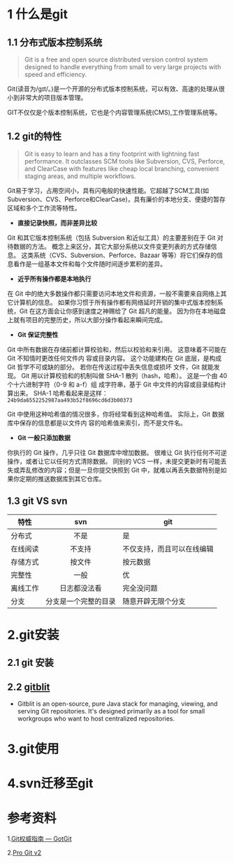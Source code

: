 
# 1	什么是git
## 1.1 分布式版本控制系统
> Git is a free and open source distributed version control system designed to handle everything from small to very large projects with speed and efficiency. 

Git(读音为/gɪt/。)是一个开源的分布式版本控制系统，可以有效、高速的处理从很小到非常大的项目版本管理。 

GIT不仅仅是个版本控制系统，它也是个内容管理系统(CMS),工作管理系统等。
## 1.2 git的特性
> Git is easy to learn and has a tiny footprint with lightning fast performance. It outclasses SCM tools like Subversion, CVS, Perforce, and ClearCase with features like cheap local branching, convenient staging areas, and multiple workflows. 

Git易于学习，占用空间小，具有闪电般的快速性能。它超越了SCM工具(如Subversion、CVS、Perforce和ClearCase)，具有廉价的本地分支、便捷的暂存区域和多个工作流等特性。

 

- **直接记录快照，而非差异比较**

Git 和其它版本控制系统（包括 Subversion 和近似工具）的主要差别在于 Git 对待数据的方法。 概念上来区分，其它大部分系统以文件变更列表的方式存储信息。 这类系统（CVS、Subversion、Perforce、Bazaar 等等）将它们保存的信息看作是一组基本文件和每个文件随时间逐步累积的差异。

- **近乎所有操作都是本地执行**

在 Git 中的绝大多数操作都只需要访问本地文件和资源，一般不需要来自网络上其它计算机的信息。 如果你习惯于所有操作都有网络延时开销的集中式版本控制系统，Git 在这方面会让你感到速度之神赐给了 Git 超凡的能量。 因为你在本地磁盘上就有项目的完整历史，所以大部分操作看起来瞬间完成。

- **Git 保证完整性**

Git 中所有数据在存储前都计算校验和，然后以校验和来引用。 这意味着不可能在 Git 不知情时更改任何文件内
容或目录内容。 这个功能建构在 Git 底层，是构成 Git 哲学不可或缺的部分。 若你在传送过程中丢失信息或损坏
文件，Git 就能发现。
Git 用以计算校验和的机制叫做 SHA-1 散列（hash，哈希）。 这是一个由 40 个十六进制字符（0-9 和 a-f）组
成字符串，基于 Git 中文件的内容或目录结构计算出来。 SHA-1 哈希看起来是这样：
`24b9da6552252987aa493b52f8696cd6d3b00373`

Git 中使用这种哈希值的情况很多，你将经常看到这种哈希值。 实际上，Git 数据库中保存的信息都是以文件内
容的哈希值来索引，而不是文件名。

- **Git 一般只添加数据**

你执行的 Git 操作，几乎只往 Git 数据库中增加数据。 很难让 Git 执行任何不可逆操作，或者让它以任何方式清除数据。 同别的 VCS 一样，未提交更新时有可能丢失或弄乱修改的内容；但是一旦你提交快照到 Git 中，就难以再丢失数据特别是如果你定期的推送数据库到其它仓库。
## 1.3 git VS svn
|特性|	svn	|	git|
|-|:-:|-|
分布式|不是|	是|
在线阅读|不支持|不仅支持，而且可以在线编辑|
存储方式|按文件|按元数据|
完整性|一般|优|
离线工作|日志都没法看|完全没问题|
分支|分支是一个完整的目录|随意开辟无限个分支|

# 2.git安装
## 2.1 git 安装
## 2.2 [gitblit](http://www.gitblit.com)
- Gitblit is an open-source, pure Java stack for managing, viewing, and serving Git repositories.
It's designed primarily as a tool for small workgroups who want to host centralized repositories.

# 3.git使用

# 4.svn迁移至git

# 参考资料
1.[Git权威指南 — GotGit  ](http://www.worldhello.net/gotgit/#git)

2.[Pro Git v2](https://git-scm.com/book/zh/v2)

